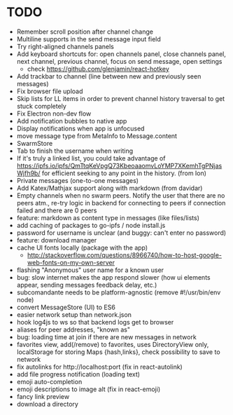 # TODO
- Remember scroll position after channel change
- Multiline supports in the send message input field
- Try right-aligned channels panels
- Add keyboard shortcuts for: open channels panel, close channels panel, next channel, previous channel, focus on send message, open settings
  + check https://github.com/glenjamin/react-hotkey
- Add trackbar to channel (line between new and previously seen messages)
- Fix browser file upload
- Skip lists for LL items in order to prevent channel history traversal to get stuck completely
- Fix Electron non-dev flow
- Add notification bubbles to native app
- Display notifications when app is unfocused
- move message type from MetaInfo to Message.content
- SwarmStore
- Tab to finish the username when writing
- If it's truly a linked list, you could take advantage of https://ipfs.io/ipfs/QmTtqKeVpgQ73KbeoaaomvLoYMP7XKemhTgPNjasWjfh9b/ for efficient seeking to any point in the history. (from Ion)
- Private messages (one-to-one messages)
- Add Katex/Mathjax support along with markdown (from davidar)
- Empty channels when no swarm peers. Notify the user that there are no peers atm., re-try logic in backend for connecting to peers if connection failed and there are 0 peers
- feature: markdown as content type in messages (like files/lists)
- add caching of packages to go-ipfs / node install.js
- password for username is unclear (and buggy: can't enter no password)
- feature: download manager
- cache UI fonts locally (package with the app)
  + http://stackoverflow.com/questions/8966740/how-to-host-google-web-fonts-on-my-own-server
- flashing "Anonymous" user name for a known user
- bug: slow internet makes the app respond slower (how ui elements appear, sending messages feedback delay, etc.)
- subcomandante needs to be platform-agnostic (remove #!/usr/bin/env node)
- convert MessageStore (UI) to ES6
- easier network setup than network.json
- hook log4js to ws so that backend logs get to browser
- aliases for peer addresses, "known as"
- bug: loading time at join if there are new messages in network
- favorites view, add(/remove) to favorites, uses DirectoryView only, localStorage for storing Maps {hash,links}, check possibility to save to network
- fix autolinks for http://localhost:port (fix in react-autolink)
- add file progress notification (loading text)
- emoji auto-completion
- emoji descriptions to image alt (fix in react-emoji)
- fancy link preview
- download a directory
